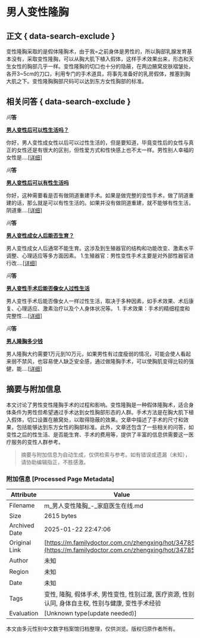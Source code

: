 # 男人变性隆胸

## 正文 { data-search-exclude }


变性隆胸采取的是假体隆胸术，由于我=之前身体是男性的，所以胸部乳腺发育基本没有，采取变性隆胸，可以从胸大肌下植入假体，这样手术效果出来，形态和天生女性的胸部几乎一样。变性隆胸的切口也十分的隐蔽，在两边腋窝皮肤褶皱处，各开3~5cm的刀口，利用专门的手术道具，将事先准备好的乳房假体，推塞到胸大肌之下。变性隆胸胸部尺码可以达到东方女性胸部的标准。

## 相关问答 { data-search-exclude }

_问_**答**

**[男人变性后可以性生活吗？](http://m.familydoctor.com.cn/ask/q/17795787.html)**

你好，男人变性成女性以后可以过性生活的，但是要知道，毕竟变性后的女性与真正的女性还是有很大的区别，但性爱方式和性快感上也不太一样。男性别人幸福的女性是....[\[详细\]](http://m.familydoctor.com.cn/ask/q/17795787.html)

_问_**答**

**[男人变性后可以有性生活吗](http://m.familydoctor.com.cn/ask/q/17795774.html)**

你好，这种需要看是否有做阴道重建手术。如果是做完整的变性手术，做了阴道重建的话，那么就是可以有性生活的。如果并没有做阴道重建，就不能够有性生活，阴道重....[\[详细\]](http://m.familydoctor.com.cn/ask/q/17795774.html)

_问_**答**

**[男人变性成女人后能否生育？](http://m.familydoctor.com.cn/ask/q/5595887.html)**

男人变性成女人后通常不能生育。这涉及到生殖器官的结构和功能改变、激素水平调整、心理适应等多方面因素。 1.生殖器官：男性变性手术主要是对外部性器官进行改....[\[详细\]](http://m.familydoctor.com.cn/ask/q/5595887.html)

_问_**答**

**[男人变性手术后能否像女人过性生活](http://m.familydoctor.com.cn/ask/q/5327807.html)**

男人变性手术后能否像女人一样过性生活，取决于多种因素，如手术效果、术后康复、心理适应、激素治疗以及个人身体状况等。 1. 手术效果：手术的精细程度和完整性....[\[详细\]](http://m.familydoctor.com.cn/ask/q/5327807.html)

_问_**答**

**[男人隆胸多少钱](http://m.familydoctor.com.cn/ask/q/20239508.html)**

男人隆胸大约需要1万元到10万元，如果男性有过度瘦弱的情况，可能会使人看起来弱不禁风，也容易使人缺乏安全感，通过做隆胸手术，可以使胸肌变得比较的强健，能....[\[详细\]](http://m.familydoctor.com.cn/ask/q/20239508.html)
<!-- tcd_original_link https://m.familydoctor.com.cn/zhengxing/hot/34785/ -->


## 摘要与附加信息

<!-- tcd_abstract -->
本文讨论了男性变性隆胸手术的过程和影响。变性隆胸是一种假体隆胸术，适合身体条件为男性但希望通过手术达到女性胸部形态的人群。手术方法是在胸大肌下植入假体，切口设置在腋窝处，以取得隐蔽的效果。文章中描述了手术的尺寸和效果，包括能够达到东方女性的胸部标准。此外，文章还包含了一些相关的问答，如变性之后的性生活、是否能生育、手术的费用等，提供了丰富的信息供需要这一医疗服务的变性人群参考。
<!-- tcd_abstract_end -->

> 摘要与附加信息为自动生成，仅供检索与参考。如有错误或遗漏（未知），请协助编辑指正，不胜感激。

### 附加信息 [Processed Page Metadata]

| Attribute       | Value                                  |
|-----------------|----------------------------------------|
| Filename        | m_男人变性隆胸_-_家庭医生在线.md                             |
| Size            | 2615 bytes                           |
| Archived Date   | 2025-01-22 22:47:06                             |
| Original Link   | [https://m.familydoctor.com.cn/zhengxing/hot/34785/](https://m.familydoctor.com.cn/zhengxing/hot/34785/)                       |
| Author          | 未知                               |
| Region          | 未知                               |
| Date            | 未知                                 |
| Tags            | 变性, 隆胸, 假体手术, 男性变性, 性别过渡, 医疗资源, 性别认同, 身体自主权, 性别与健康, 变性手术经验                                 |
| Evaluation            | [Unknown type(update needed)]                                 |
<!-- tcd_table_end -->

本文由多元性别中文数字档案馆归档整理，仅供浏览。版权归原作者所有。
